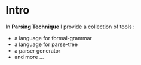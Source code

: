# Intro

In **Parsing Technique** I provide a collection of tools :
- a language for formal-grammar
- a language for parse-tree
- a parser generator
- and more ...
